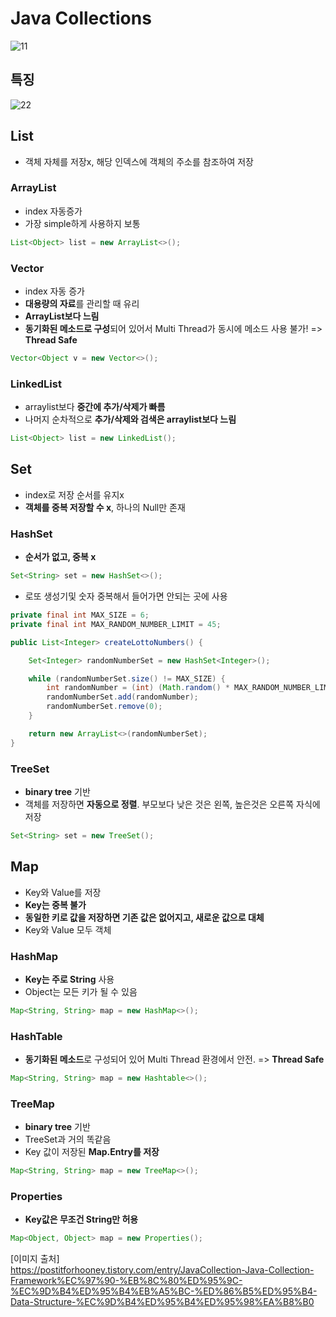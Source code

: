 # Java Collections

![11](https://user-images.githubusercontent.com/32935365/67305920-19689e00-f531-11e9-92a3-ed4ac44c8395.PNG)

## 특징
![22](https://user-images.githubusercontent.com/32935365/67306651-48cbda80-f532-11e9-9b20-38c548cb03c3.PNG)

## List
- 객체 자체를 저장x, 해당 인덱스에 객체의 주소를 참조하여 저장

### ArrayList
- index 자동증가
- 가장 simple하게 사용하지 보통
```java
List<Object> list = new ArrayList<>();
```
### Vector
- index 자동 증가
- **대용량의 자료**를 관리할 때 유리
- **ArrayList보다 느림**
- **동기화된 메소드로 구성**되어 있어서 Multi Thread가 동시에 메소드 사용 불가! => **Thread Safe**
```java
Vector<Object v = new Vector<>();
```

### LinkedList
- arraylist보다 **중간에 추가/삭제가 빠름**
- 나머지 순차적으로 **추가/삭제와 검색은 arraylist보다 느림**
```java
List<Object> list = new LinkedList();
```



## Set
- index로 저장 순서를 유지x
- **객체를 중복 저장할 수 x**, 하나의 Null만 존재

### HashSet
- **순서가 없고, 중복 x**
```java
Set<String> set = new HashSet<>();
```

- 로또 생성기및 숫자 중복해서 들어가면 안되는 곳에 사용
```java
private final int MAX_SIZE = 6;
private final int MAX_RANDOM_NUMBER_LIMIT = 45;

public List<Integer> createLottoNumbers() {

    Set<Integer> randomNumberSet = new HashSet<Integer>();

    while (randomNumberSet.size() != MAX_SIZE) {
        int randomNumber = (int) (Math.random() * MAX_RANDOM_NUMBER_LIMIT + 1);
        randomNumberSet.add(randomNumber);
        randomNumberSet.remove(0);
    }

    return new ArrayList<>(randomNumberSet);
}
```

### TreeSet
- **binary tree** 기반
- 객체를 저장하면 **자동으로 정렬**. 부모보다 낮은 것은 왼쪽, 높은것은 오른쪽 자식에 저장
```java
Set<String> set = new TreeSet();
```

## Map
- Key와 Value를 저장
- **Key는 중복 불가**
- **동일한 키로 값을 저장하면 기존 값은 없어지고, 새로운 값으로 대체**
- Key와 Value 모두 객체

### HashMap
- **Key는 주로 String** 사용
- Object는 모든 키가 될 수 있음
```java
Map<String, String> map = new HashMap<>();
```

### HashTable
- **동기화된 메소드**로 구성되어 있어 Multi Thread 환경에서 안전. => **Thread Safe**
```java
Map<String, String> map = new Hashtable<>();
```

### TreeMap
- **binary tree** 기반
- TreeSet과 거의 똑같음
- Key 값이 저장된 **Map.Entry를 저장**
```java
Map<String, String> map = new TreeMap<>();
```

### Properties
- **Key값은 무조건 String만 허용**
```java
Map<Object, Object> map = new Properties();
```


[이미지 출처]  
https://postitforhooney.tistory.com/entry/JavaCollection-Java-Collection-Framework%EC%97%90-%EB%8C%80%ED%95%9C-%EC%9D%B4%ED%95%B4%EB%A5%BC-%ED%86%B5%ED%95%B4-Data-Structure-%EC%9D%B4%ED%95%B4%ED%95%98%EA%B8%B0
